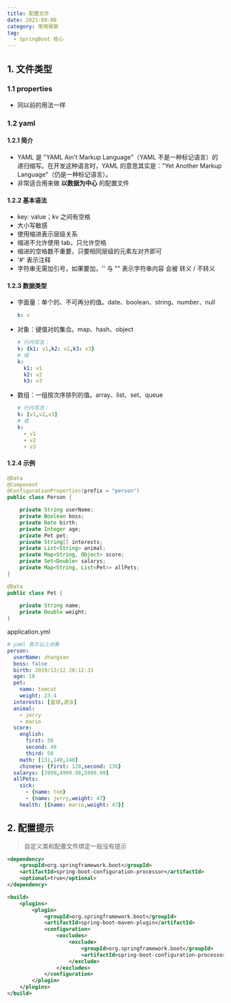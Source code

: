 ```yaml
---
title: 配置文件
date: 2021-09-08
category: 常用框架
tag:
  - SpringBoot 核心
---
```


## 1. 文件类型

### 1.1 properties

- 同以前的用法一样

### 1.2 yaml

#### 1.2.1 简介

- YAML 是 "YAML Ain't Markup Language"（YAML 不是一种标记语言）的递归缩写。在开发这种语言时，YAML 的意思其实是："Yet Another Markup Language"（仍是一种标记语言）。
- 非常适合用来做 **以数据为中心** 的配置文件

#### 1.2.2 基本语法

- key: value；kv 之间有空格
- 大小写敏感
- 使用缩进表示层级关系
- 缩进不允许使用 tab，只允许空格
- 缩进的空格数不重要，只要相同层级的元素左对齐即可
- '#' 表示注释
- 字符串无需加引号，如果要加，'' 与 "" 表示字符串内容 会被 转义 / 不转义

#### 1.2.3 数据类型

- 字面量：单个的、不可再分的值。date、boolean、string、number、null

  ```yaml
  k: v
  ```

- 对象：键值对的集合。map、hash、object

  ```yaml
  # 行内写法：
  k: {k1: v1,k2: v2,k3: v3}
  # 或
  k:
    k1: v1
    k2: v2
    k3: v3
  ```

- 数组：一组按次序排列的值。array、list、set、queue

  ```yaml
  # 行内写法：
  k: [v1,v2,v3]
  # 或
  k:
    - v1
    - v2
    - v3
  ```

#### 1.2.4 示例

```java
@Data
@Component
@ConfigurationProperties(prefix = "person")
public class Person {

    private String userName;
    private Boolean boss;
    private Date birth;
    private Integer age;
    private Pet pet;
    private String[] interests;
    private List<String> animal;
    private Map<String, Object> score;
    private Set<Double> salarys;
    private Map<String, List<Pet>> allPets;
}
```

```java
@Data
public class Pet {
    
    private String name;
    private Double weight;
}
```

application.yml

```yaml
# yaml 表示以上对象
person:
  userName: zhangsan
  boss: false
  birth: 2019/12/12 20:12:33
  age: 18
  pet: 
    name: tomcat
    weight: 23.4
  interests: [篮球,游泳]
  animal: 
    - jerry
    - mario
  score:
    english: 
      first: 30
      second: 40
      third: 50
    math: [131,140,148]
    chinese: {first: 128,second: 136}
  salarys: [3999,4999.98,5999.99]
  allPets:
    sick:
      - {name: tom}
      - {name: jerry,weight: 47}
    health: [{name: mario,weight: 47}]
```

## 2. 配置提示

> 自定义类和配置文件绑定一般没有提示

```xml
<dependency>
	<groupId>org.springframework.boot</groupId>
	<artifactId>spring-boot-configuration-processor</artifactId>
	<optional>true</optional>
</dependency>
```

```xml
<build>
	<plugins>
		<plugin>
			<groupId>org.springframework.boot</groupId>
			<artifactId>spring-boot-maven-plugin</artifactId>
			<configuration>
				<excludes>
					<exclude>
						<groupId>org.springframework.boot</groupId>
						<artifactId>spring-boot-configuration-processor</artifactId>
					</exclude>
				</excludes>
			</configuration>
		</plugin>
	</plugins>
</build>
```

